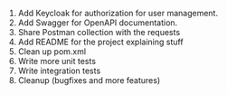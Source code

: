 1. Add Keycloak for authorization for user management.
2. Add Swagger for OpenAPI documentation.
3. Share Postman collection with the requests
4. Add README for the project explaining stuff
5. Clean up pom.xml
6. Write more unit tests
7. Write integration tests
8. Cleanup (bugfixes and more features)